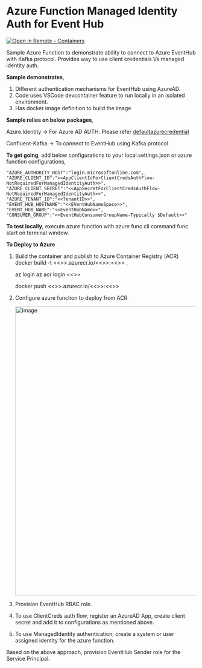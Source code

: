 # Azure Function Managed Identity Auth for Event Hub
[![Open in Remote - Containers](https://img.shields.io/static/v1?label=Remote%20-%20Containers&message=Open&color=blue&logo=visualstudiocode)](https://vscode.dev/redirect?url=vscode://azurefunc-eventhub-managedidentity-auth.remote-containers/cloneInVolume?https://github.com/rajkalemsft/azurefunc-eventhub-managedidentity-auth)

Sample Azure Function to demonstrate ability to connect to Azure EventHub with Kafka protocol. Provides way to use client credentials Vs managed identity auth.

**Sample demonstrates**, 
1. Different authentication mechanisms for EventHub using AzureAD. 
2. Code uses VSCode devcontainer feature to run locally in an isolated environment.
3. Has docker image definition to build the image

**Sample relies on below packages**,

Azure.Identity -> For Azure AD AUTH. Please refer [defaultazurecredential](https://docs.microsoft.com/en-us/dotnet/api/azure.identity.defaultazurecredential?view=azure-dotnet)

Confluent-Kafka -> To connect to EventHub using Kafka protocol

**To get going**, add below configurations to your local.settings.json or azure function configurations,

    "AZURE_AUTHORITY_HOST":"login.microsoftonline.com",
    "AZURE_CLIENT_ID":"<<AppClientIdForClientCredsAuthFlow-NotRequiredForManagedIdentityAuth>>",
    "AZURE_CLIENT_SECRET":"<<AppSecretForClientCredsAuthFlow-NotRequiredForManagedIdentityAuth>>",
    "AZURE_TENANT_ID":"<<TenantID>>",
    "EVENT_HUB_HOSTNAME":"<<EVentHubNameSpace>>",
    "EVENT_HUB_NAME":"<<EventHubName>>",
    "CONSUMER_GROUP":"<<EventHubConsumerGroupName-Typically $Default>>"
    
**To test locally**, execute azure function with azure func cli command func start on terminal window. 

**To Deploy to Azure**
1. Build the container and publish to Azure Container Registry (ACR)
    docker build -t <<<ACRName>>>.azurecr.io/<<<RepoName>>>:<<<Tag>>> .
  
    az login
    az acr login <<<ACRName>>>
  
   docker push <<<ACRName>>>.azurecr.io/<<<RepoName>>>:<<<Tag>>> 
  
2. Configure azure function to deploy from ACR
  
   <img width="764" alt="image" src="https://user-images.githubusercontent.com/106317605/173991147-62ac842a-f985-476b-af55-6c3f30d58cdb.png">
3. Provision EventHub RBAC role.
  1. To use ClientCreds auth flow, register an AzureAD App, create client secret and add it to configurations as mentioned above.
  2. To use ManagedIdentity authentication, create a system or user assigned identity for the azure function.
  
  Based on the above approach, provision EventHub Sender role for the Service Principal.
  
